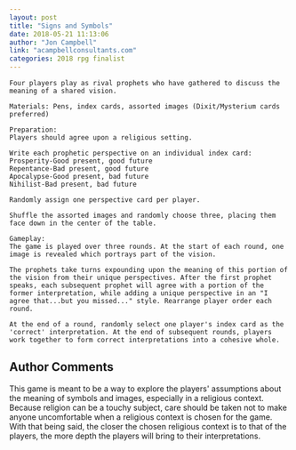 ```yaml
---
layout: post
title: "Signs and Symbols"
date: 2018-05-21 11:13:06
author: "Jon Campbell"
link: "acampbellconsultants.com"
categories: 2018 rpg finalist
---
```

```
Four players play as rival prophets who have gathered to discuss the meaning of a shared vision.

Materials: Pens, index cards, assorted images (Dixit/Mysterium cards preferred)

Preparation:
Players should agree upon a religious setting. 

Write each prophetic perspective on an individual index card:
Prosperity-Good present, good future
Repentance-Bad present, good future
Apocalypse-Good present, bad future
Nihilist-Bad present, bad future

Randomly assign one perspective card per player.

Shuffle the assorted images and randomly choose three, placing them face down in the center of the table. 

Gameplay:
The game is played over three rounds. At the start of each round, one image is revealed which portrays part of the vision. 

The prophets take turns expounding upon the meaning of this portion of the vision from their unique perspectives. After the first prophet speaks, each subsequent prophet will agree with a portion of the former interpretation, while adding a unique perspective in an "I agree that...but you missed..." style. Rearrange player order each round.

At the end of a round, randomly select one player's index card as the 'correct' interpretation. At the end of subsequent rounds, players work together to form correct interpretations into a cohesive whole.

```
## Author Comments 

This game is meant to be a way to explore the players' assumptions about the meaning of symbols and images, especially in a religious context. Because religion can be a touchy subject, care should be taken not to make anyone uncomfortable when a religious context is chosen for the game. With that being said, the closer the chosen religious context is to that of the players, the more depth the players will bring to their interpretations.
